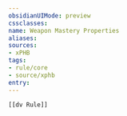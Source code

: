 ```yaml
---
obsidianUIMode: preview
cssclasses:
name: Weapon Mastery Properties
aliases:
sources:
- xPHB
tags:
- rule/core
- source/xphb
entry:
---
```


```meta-bind-embed
[[dv Rule]]
```